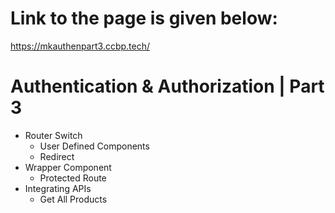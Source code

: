 # Link to the page is given below:
https://mkauthenpart3.ccbp.tech/

# Authentication & Authorization | Part 3

- Router Switch
  - User Defined Components
  - Redirect
- Wrapper Component
  - Protected Route
- Integrating APIs
  - Get All Products

